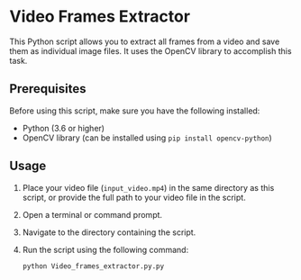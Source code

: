 # Video Frames Extractor

This Python script allows you to extract all frames from a video and save them as individual image files. It uses the OpenCV library to accomplish this task.

## Prerequisites

Before using this script, make sure you have the following installed:

- Python (3.6 or higher)
- OpenCV library (can be installed using `pip install opencv-python`)

## Usage

1. Place your video file (`input_video.mp4`) in the same directory as this script, or provide the full path to your video file in the script.

2. Open a terminal or command prompt.

3. Navigate to the directory containing the script.

4. Run the script using the following command:

   ```bash
   python Video_frames_extractor.py.py
